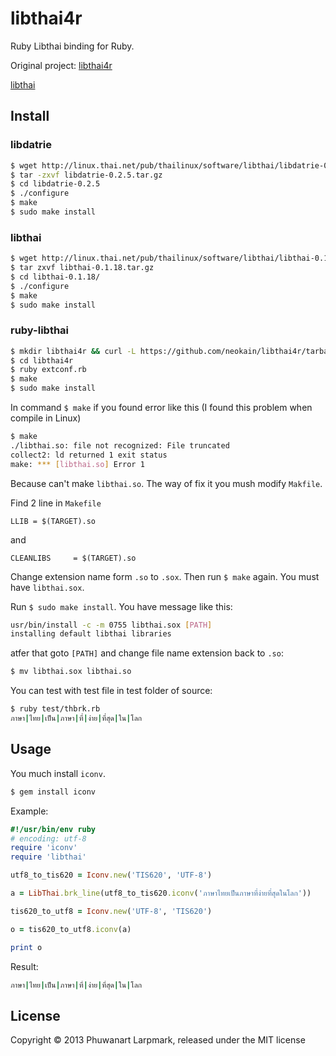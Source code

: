 # libthai4r

Ruby Libthai binding for Ruby.

Original project: [libthai4r](http://code.google.com/p/libthai4r)

[libthai](http://linux.thai.net/pub/thailinux/software/libthai)

## Install

### libdatrie

```bash
$ wget http://linux.thai.net/pub/thailinux/software/libthai/libdatrie-0.2.5.tar.gz
$ tar -zxvf libdatrie-0.2.5.tar.gz
$ cd libdatrie-0.2.5
$ ./configure
$ make
$ sudo make install
```

### libthai

```bash
$ wget http://linux.thai.net/pub/thailinux/software/libthai/libthai-0.1.18.tar.gz
$ tar zxvf libthai-0.1.18.tar.gz
$ cd libthai-0.1.18/
$ ./configure
$ make
$ sudo make install
```

### ruby-libthai

```bash
$ mkdir libthai4r && curl -L https://github.com/neokain/libthai4r/tarball/master | tar xz --strip 1 -C libthai4r
$ cd libthai4r
$ ruby extconf.rb
$ make
$ sudo make install
```

In command `$ make` if you found error like this (I found this problem when compile in Linux)

```bash
$ make
./libthai.so: file not recognized: File truncated
collect2: ld returned 1 exit status
make: *** [libthai.so] Error 1
```

Because can't make `libthai.so`. The way of fix it you mush modify `Makfile`.

Find 2 line in `Makefile`

```
LLIB = $(TARGET).so
```
and

```
CLEANLIBS     = $(TARGET).so
```

Change extension name form `.so` to `.sox`. Then run `$ make` again. You must have `libthai.sox`.

Run `$ sudo make install`. You have message like this:

```bash
usr/bin/install -c -m 0755 libthai.sox [PATH]
installing default libthai libraries
```

atfer that goto `[PATH]` and change file name extension back to `.so`:

```bash
$ mv libthai.sox libthai.so
```

You can test with test file in test folder of source:

```bash
$ ruby test/thbrk.rb
ภาษา|ไทย|เป็น|ภาษา|ที่|ง่าย|ที่สุด|ใน|โลก
```

## Usage

You much install `iconv`.

```bash
$ gem install iconv
```

Example:

```ruby
#!/usr/bin/env ruby
# encoding: utf-8
require 'iconv'
require 'libthai'

utf8_to_tis620 = Iconv.new('TIS620', 'UTF-8')

a = LibThai.brk_line(utf8_to_tis620.iconv('ภาษาไทยเป็นภาษาที่ง่ายที่สุดในโลก'))

tis620_to_utf8 = Iconv.new('UTF-8', 'TIS620')

o = tis620_to_utf8.iconv(a)

print o
```

Result:

```bash
ภาษา|ไทย|เป็น|ภาษา|ที่|ง่าย|ที่สุด|ใน|โลก
```

## License

Copyright © 2013 Phuwanart Larpmark, released under the MIT license